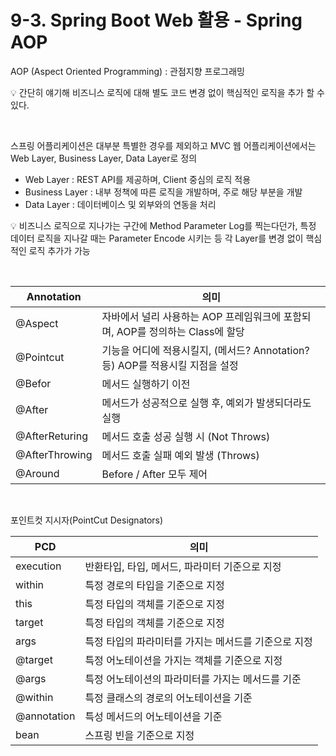 # 9-3. Spring Boot Web 활용 - Spring AOP

AOP (Aspect Oriented Programming) : 관점지향 프로그래밍

:bulb: 간단히 얘기해 비즈니스 로직에 대해 별도 코드 변경 없이 핵심적인 로직을 추가 할 수 있다.

<br/>

스프링 어플리케이션은 대부분 특별한 경우를 제외하고 MVC 웹 어플리케이션에서는 Web Layer, Business Layer, Data Layer로 정의

- Web Layer : REST API를 제공하며, Client 중심의 로직 적용
- Business Layer : 내부 정책에 따른 로직을 개발하며, 주로 해당 부분을 개발
- Data Layer : 데이터베이스 및 외부와의 연동을 처리

:bulb: 비즈니스 로직으로 지나가는 구간에 Method Parameter Log를 찍는다던가, 특정 데이터 로직을 지나갈 때는 Parameter Encode 시키는 등 각 Layer를 변경 없이 핵심적인 로직 추가가 가능

<br/>

| Annotation     | 의미                                                         |
| -------------- | ------------------------------------------------------------ |
| @Aspect        | 자바에서 널리 사용하는 AOP 프레임워크에 포함되며, AOP를 정의하는 Class에 할당 |
| @Pointcut      | 기능을 어디에 적용시킬지, (메서드? Annotation? 등) AOP를 적용시킬 지점을 설정 |
| @Befor         | 메서드 실행하기 이전                                         |
| @After         | 메서드가 성공적으로 실행 후, 예외가 발생되더라도 실행        |
| @AfterReturing | 메서드 호출 성공 실행 시 (Not Throws)                        |
| @AfterThrowing | 메서드 호출 실패 예외 발생 (Throws)                          |
| @Around        | Before / After 모두 제어                                     |

<br/>

포인트컷 지시자(PointCut Designators)

| PCD         | 의미                                                 |
| ----------- | ---------------------------------------------------- |
| execution   | 반환타입, 타입, 메서드, 파라미터 기준으로 지정       |
| within      | 특정 경로의 타입을 기준으로 지정                     |
| this        | 특정 타입의 객체를 기준으로 지정                     |
| target      | 특정 타입의 객체를 기준으로 지정                     |
| args        | 특정 타입의 파라미터를 가지는 메서드를 기준으로 지정 |
| @target     | 특정 어노테이션을 가지는 객체를 기준으로 지정        |
| @args       | 특정 어노테이션의 파라미터를 가지는 메서드를 기준    |
| @within     | 특정 클래스의 경로의 어노테이션을 기준               |
| @annotation | 특성 메서드의 어노테이션을 기준                      |
| bean        | 스프링 빈을 기준으로 지정                            |
